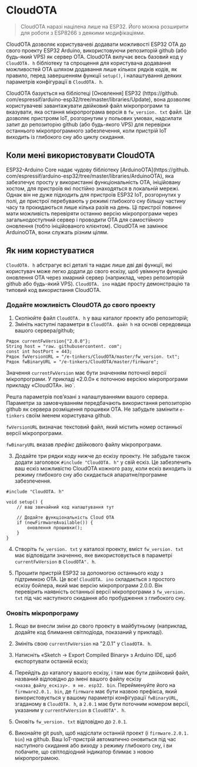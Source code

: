 # CloudOTA

> CloudOTA наразі націлена лише на ESP32. Його можна розширити для роботи з ESP8266 з деякими модифікаціями.

CloudOTA дозволяє користувачеві додавати можливості ESP32 OTA до свого проекту ESP32 Arduino, використовуючи репозиторій github (або будь-який VPS) як сервер OTA. CloudOTA вилучає весь базовий код у `CloudOTA. h` бібліотеку та спрощення для користувача додавання можливостей OTA шляхом додавання лише кількох рядків кодів, як правило, перед завершенням функції `setup()`, і налаштування деяких параметрів конфігурації в `CloudOTA. h`.

CloudOTA базується на бібліотеці [Оновлення] ESP32 (https://github. com/espressif/arduino-esp32/tree/master/libraries/Update), вона дозволяє користувачеві завантажувати двійковий файл мікропрограми та вказувати, яка остання мікропрограма версія в `fw_version. txt` файл. Це дозволяє пристроям IoT, розгорнутим у польових умовах, надсилати запит до репозиторію github (або будь-якого VPS) для перевірки останнього мікропрограмного забезпечення, коли пристрій IoT виходить із глибокого сну або циклу скидання.

## Коли мені використовувати CloudOTA

ESP32-Arduino Core надає чудову бібліотеку [ArduinoOTA](https://github. com/espressif/arduino-esp32/tree/master/libraries/ArduinoOTA), яка забезпечує просту у використанні функціональність OTA, ініційовану хостом, для пристроїв які постійно знаходяться в локальній мережі. Однак він не дуже підходить для пристроїв ESP32 IoT, розгорнутих у полі, де пристрої перебувають у режимі глибокого сну більшу частину часу та прокидаються лише кілька разів на день. Ці пристрої повинні мати можливість перевіряти останню версію мікропрограми через загальнодоступний сервер і проводити OTA для самостійного оновлення (тобто ініційованого клієнтом). CloudOTA не замінює ArduinoOTA, вони служать різним цілям.

## Як ним користуватися

`CloudOTA. h` абстрагує всі деталі та надає лише дві дві функції, які користувач може легко додати до свого ескізу, щоб увімкнути функцію оновлення OTA через хмарний сервер (наприклад, через репозиторій github або будь-який VPS). `CloudOTA. ino` надає просту демонстрацію та типовий код використання CloudOTA.

### Додайте можливість CloudOTA до свого проекту

1. Скопіюйте файл `CloudOTA. h` у ваш каталог проекту або репозиторій;
2. Змініть наступні параметри в `CloudOTA. файл h` на основі середовища вашого сервера/github;

```
Рядок currentFwVersion{"2.0.0"};
String host = "raw. githubusercontent. com";
const int hostPort = 443;
Рядок fwVersionURL = "/e-tinkers/CloudOTA/master/fw_version. txt";
Рядок fwBinaryURL = "/e-tinkers/CloudOTA/master/firmware";
```

Значення `currentFwVersion` має бути значенням поточної версії мікропрограми. У прикладі «2.0.0» є поточною версією мікропрограми прикладу «CloudOTA». іно`.

Решта параметрів пов’язані з налаштуваннями вашого сервера. Параметри за замовчуванням передбачають використання репозиторію github як сервера розміщення прошивки OTA. Не забудьте замінити `e-tinkers` своїм іменем користувача github.

`fwVersionURL` визначає текстовий файл, який містить номер останньої версії мікропрограми.

`fwBinaryURL` вказав *префікс* двійкового файлу мікропрограми.

3. Додайте три рядки коду нижче до ескізу проекту. Не забудьте також додати заголовок `#include "CloudOTA. h"` у свій ескіз. Це забезпечить ваш ескіз можливістю CloudOTA кожного разу, коли ескіз виходить із режиму глибокого сну або скидається апаратне/програмне забезпечення.

```
#include "CloudOTA. h"

void setup() {
    // ваш звичайний код налаштування тут

    // Додайте функціональність Cloud OTA
    if (newFirmwareAvailable()) {
        оновлення прошивки();
    }
}
```

4. Створіть `fw_version. txt` у каталозі проекту, вміст `fw_version. txt` має відповідати значенню, яке використовується в параметрі `currentFwVersion` в `CloudOTA". h`.

5. Прошити пристрій ESP32 за допомогою останнього коду з підтримкою OTA. Це все! `CloudOTA. ino` складається з простого ескізу бойлера, який має версію мікропрограми 2.0.0. Він перевірить наявність останньої версії мікропрограми з `fw_version. txt` під час наступного скидання або пробудження з глибокого сну.

### Оновіть мікропрограму

1. Якщо ви внесли зміни до свого проекту в майбутньому (наприклад, додайте код блимання світлодіода, показаний у прикладі).

2. Змініть свою `currentFwVersion` на "2.0.1" у `CloadOTA. h`.

3. Натисніть «Sketch -> Export Compiled Binary» з Arduino IDE, щоб експортувати останній ескіз;

4. Перейдіть до каталогу вашого ескізу, і там має бути двійковий файл, названий відповідно до імені вашого файлу ескізу `<назва_файлу_ескізу>. я не. esp32. bin`. Перейменуйте його на `firmware2.0.1. bin`, де `firmware` має бути назвою префікса, який використовується у вашому параметрі конфігурації `fwBinaryURL`, згаданому в `CloudOTA. h`, а `2.0.1` має бути поточним номером версії, указаним у `currentFwVersion` в `CloudOTA". h`.

3. Оновіть `fw_version. txt` відповідно до `2.0.1`.

4. Виконайте git push, щоб надіслати останній проект (і `firmware.2.0.1. bin`) на github. Ваш IoT-пристрій автоматично оновиться під час наступного скидання або виходу з режиму глибокого сну, і ви побачите, що світлодіодний індикатор блимає з новою мікропрограмою.